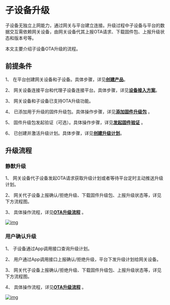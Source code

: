 # 子设备升级

子设备无独立上网能力，通过网关与平台建立连接。升级过程中子设备与平台的数据交互需依赖网关设备，由网关设备代其上报OTA请求、下载固件包、上报升级状态和版本号等。

本文主要介绍子设备OTA升级的流程。

## 前提条件

1、 在平台创建网关设备和子设备。具体步骤，详见[**创建产品**](/deviceDevelop/ProductDevelop/ProductManagement)。

2、 网关设备连接平台和代理子设备连接平台。具体步骤，详见[**设备接入方案**](/deviceDevelop/DeviceAccessPlan/AccessPlan)。

3、 网关设备和子设备已支持OTA升级功能。

4、 已添加用于升级的固件升级包。具体操作步骤，详见[**添加固件升级包**](/deviceDevelop/DeviceManage/ota/part02/page-01) 。

5、 固件升级包发起验证（可选）。具体操作步骤，详见[**发起固件验证**](/deviceDevelop/DeviceManage/ota/part02/page-02) 。

6、 已创建并激活升级计划。具体步骤，详见[**创建升级计划**](/deviceDevelop/DeviceManage/ota/part02/page-03)。

 

## 升级流程

### 静默升级

1、 网关设备代子设备发起OTA请求获取升级计划或者等待平台定时主动推送升级计划。

2、 网关代子设备上报确认/拒绝升级、下载固件升级包、上报升级状态等，详见下方流程图。

3、 具体操作流程，详见[**OTA升级流程**](/deviceDevelop/DeviceManage/ota/page-02)  。

 
<a data-fancybox title="img" href="/zh/guide/ota/ota29.png">![img](/zh/guide/ota/ota29.png)</a>

 

 

### 用户确认升级

1、 子设备通过App调用接口查询升级计划。

2、 用户通过App调用接口上报确认/拒绝升级，平台下发升级计划给网关设备。

3、 网关代子设备上报确认/拒绝升级、下载固件升级包、上报升级状态等，详见下方流程图。

4、 具体操作流程，详见[**OTA升级流程**](/deviceDevelop/DeviceManage/ota/page-02)  。

 

<a data-fancybox title="img" href="/zh/guide/ota/ota30.png">![img](/zh/guide/ota/ota30.png)</a>
